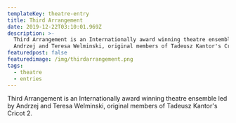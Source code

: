 ```yaml
---
templateKey: theatre-entry
title: Third Arrangement
date: 2019-12-22T03:10:01.969Z
description: >-
  Third Arrangement is an Internationally award winning theatre ensemble led by
  Andrzej and Teresa Welminski, original members of Tadeusz Kantor's Cricot 2.
featuredpost: false
featuredimage: /img/thirdarrangement.png
tags:
  - theatre
  - entries
---
```

Third Arrangement is an Internationally award winning theatre ensemble led by Andrzej and Teresa Welminski, original members of Tadeusz Kantor's Cricot 2.

